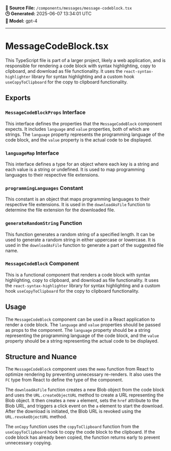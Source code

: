 **📄 Source File:** `/components/messages/message-codeblock.tsx`  
**🕒 Generated:** 2025-06-07 13:34:01 UTC  
**🤖 Model:** gpt-4

---

# MessageCodeBlock.tsx

This TypeScript file is part of a larger project, likely a web application, and is responsible for rendering a code block with syntax highlighting, copy to clipboard, and download as file functionality. It uses the `react-syntax-highlighter` library for syntax highlighting and a custom hook `useCopyToClipboard` for the copy to clipboard functionality.

## Exports

### `MessageCodeBlockProps` Interface

This interface defines the properties that the `MessageCodeBlock` component expects. It includes `language` and `value` properties, both of which are strings. The `language` property represents the programming language of the code block, and the `value` property is the actual code to be displayed.

### `languageMap` Interface

This interface defines a type for an object where each key is a string and each value is a string or undefined. It is used to map programming languages to their respective file extensions.

### `programmingLanguages` Constant

This constant is an object that maps programming languages to their respective file extensions. It is used in the `downloadAsFile` function to determine the file extension for the downloaded file.

### `generateRandomString` Function

This function generates a random string of a specified length. It can be used to generate a random string in either uppercase or lowercase. It is used in the `downloadAsFile` function to generate a part of the suggested file name.

### `MessageCodeBlock` Component

This is a functional component that renders a code block with syntax highlighting, copy to clipboard, and download as file functionality. It uses the `react-syntax-highlighter` library for syntax highlighting and a custom hook `useCopyToClipboard` for the copy to clipboard functionality.

## Usage

The `MessageCodeBlock` component can be used in a React application to render a code block. The `language` and `value` properties should be passed as props to the component. The `language` property should be a string representing the programming language of the code block, and the `value` property should be a string representing the actual code to be displayed.

## Structure and Nuance

The `MessageCodeBlock` component uses the `memo` function from React to optimize rendering by preventing unnecessary re-renders. It also uses the `FC` type from React to define the type of the component.

The `downloadAsFile` function creates a new Blob object from the code block and uses the `URL.createObjectURL` method to create a URL representing the Blob object. It then creates a new `a` element, sets the `href` attribute to the Blob URL, and triggers a click event on the `a` element to start the download. After the download is initiated, the Blob URL is revoked using the `URL.revokeObjectURL` method.

The `onCopy` function uses the `copyToClipboard` function from the `useCopyToClipboard` hook to copy the code block to the clipboard. If the code block has already been copied, the function returns early to prevent unnecessary copying.